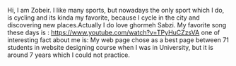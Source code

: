 
Hi, I am Zobeir. I like many sports, but nowadays the only sport which I do, is cycling and its kinda my favorite, because I cycle in the city and discovering new places.Actually I do love ghormeh Sabzi.
My favorite song these days is : https://www.youtube.com/watch?v=TPyHuCZzsVA
one of interesting fact about me is: My web page chose as a best page between 71 students in website designing course when I was in University, but it is around 7 years which I could not practice. 